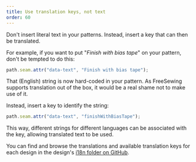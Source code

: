 ```yaml
---
title: Use translation keys, not text
order: 60
---
```


Don't insert literal text in your patterns. Instead, insert a key that can then be translated.

For example, if you want to put "_Finish with bias tape_" on your pattern, don't be
tempted to do this:

```js
path.seam.attr("data-text", "Finish with bias tape");
```

That (English) string is now hard-coded in your pattern. As FreeSewing supports
translation out of the box, it would be a real shame not to make use of it.

Instead, insert a key to identify the string:

```js
path.seam.attr("data-text", "finishWithBiasTape");
```

This way, different strings for different languages can be associated with
the key, allowing translated text to be used.

You can find and browse the translations and available translation keys for each design in the design's
[i18n folder on GitHub][1].

[1]: https://github.com/freesewing/freesewing/tree/develop/designs/aaron/i18n

